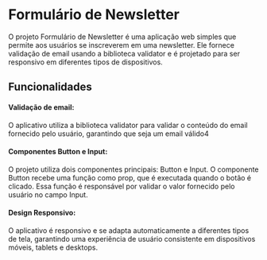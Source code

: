 <h1>Formulário de Newsletter</h1>

O projeto Formulário de Newsletter é uma aplicação web simples que permite aos usuários se inscreverem em uma newsletter. Ele fornece validação de email usando a biblioteca validator e é projetado para ser responsivo em diferentes tipos de dispositivos.

<h2>Funcionalidades</h2>

<h4>Validação de email:</h4>
O aplicativo utiliza a biblioteca validator para validar o conteúdo do email fornecido pelo usuário, garantindo que seja um email válido4

<h4>Componentes Button e Input:</h4>
O projeto utiliza dois componentes principais: Button e Input. O componente Button recebe uma função como prop, que é executada quando o botão é clicado. 
Essa função é responsável por validar o valor fornecido pelo usuário no campo Input.

<h4>Design Responsivo: </h4>
O aplicativo é responsivo e se adapta automaticamente a diferentes tipos de tela, garantindo uma experiência de usuário consistente em dispositivos móveis, tablets e desktops.